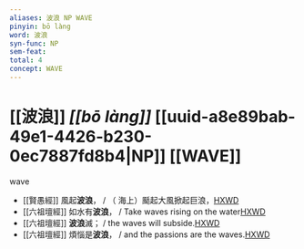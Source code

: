 ```yaml
---
aliases: 波浪 NP WAVE
pinyin: bō làng
word: 波浪
syn-func: NP
sem-feat: 
total: 4
concept: WAVE 
---
```

# [[波浪]] *[[bō làng]]*  [[uuid-a8e89bab-49e1-4426-b230-0ec7887fd8b4|NP]] [[WAVE]]
wave
 - [[賢愚經]] 風起**波浪**， / （ 海上）颳起大風掀起巨浪，[HXWD](https://hxwd.org/textview.html?location=KR6b0059_T_005-0382b.50)
 - [[六祖壇經]] 如水有**波浪**， / Take waves rising on the water[HXWD](https://hxwd.org/textview.html?location=KR6q0082_T_001-0340a.35)
 - [[六祖壇經]] **波浪**滅； / the waves will subside.[HXWD](https://hxwd.org/textview.html?location=KR6q0082_T_001-0341c.17)
 - [[六祖壇經]] 煩惱是**波浪**， / and the passions are the waves.[HXWD](https://hxwd.org/textview.html?location=KR6q0082_T_001-0341c.5)